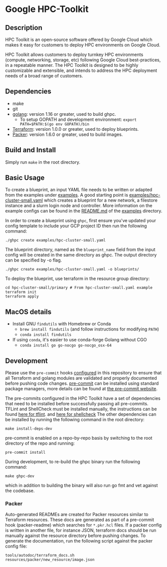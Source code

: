 # Google HPC-Toolkit

## Description

HPC Toolkit is an open-source software offered by Google Cloud which makes it
easy for customers to deploy HPC environments on Google Cloud.

HPC Toolkit allows customers to deploy turnkey HPC environments (compute,
networking, storage, etc) following Google Cloud best-practices, in a repeatable
manner. The HPC Toolkit is designed to be highly customizable and extensible,
and intends to address the HPC deployment needs of a broad range of customers.

## Dependencies

* make
* git
* [golang](https://golang.org/doc/install): version 1.16 or greater, used to
  build ghpc.
  * To setup GOPATH and development environment: `export PATH=$PATH:$(go env GOPATH)/bin`
* [Terraform](https://www.terraform.io/downloads.html): version 1.0.0 or
  greater, used to deploy blueprints.
* [Packer](https://www.packer.io/downloads): version 1.6.0 or greater, used to
  build images.

## Build and Install

Simply run `make` in the root directory.

## Basic Usage

To create a blueprint, an input YAML file needs to be written or adapted from
the examples under [examples](examples/). A good starting point is
[examples/hpc-cluster-small.yaml](examples/hpc-cluster-small.yaml) which creates
a blueprint for a new network, a filestore instance and a slurm login node and
controller. More information on the example configs can be found in the
[README.md](examples/README.md) of the [examples](examples/) directory.

In order to create a blueprint using `ghpc`, first ensure you've updated your
config template to include your GCP project ID then run the following command:

```shell
./ghpc create examples/hpc-cluster-small.yaml
```

The blueprint directory, named as the `blueprint_name` field from the input
config will be created in the same directory as ghpc. The output directory can
be specified by -o flag.

```shell
./ghpc create examples/hpc-cluster-small.yaml -o blueprints/
```

To deploy the blueprint, use terraform in the resource group directory:

```shell
cd hpc-cluster-small/primary # From hpc-cluster-small.yaml example
terraform init
terraform apply
```

## MacOS details

* Install GNU `findutils` with Homebrew or Conda
  * `brew install findutils` (and follow instructions for modifying `PATH`)
  * `conda install findutils`
* If using `conda`, it's easier to use conda-forge Golang without CGO
  * `conda install go go-nocgo go-nocgo_osx-64`

## Development

Please use the `pre-commit` hooks [configured](./.pre-commit-config.yaml) in
this repository to ensure that all Terraform and golang modules are validated
and properly documented before pushing code changes.
[pre-commit](https://pre-commit.com/) can be installed using standard package
managers, more details can be found at [the pre-commit website](https://pre-commit.com/).

The pre-commits configured in the HPC Toolkit have a set of
dependencies that need to be installed before successfully passing all
pre-commits. TFLint and ShellCheck must be installed manually, the instructions
can be found
[here for tflint](https://github.com/terraform-linters/tflint#installation).
and [here for shellcheck](https://github.com/koalaman/shellcheck#installing)
The other dependencies can be installed by running the following command in the
root directory:

```shell
make install-deps-dev
```

pre-commit is enabled on a repo-by-repo basis by switching to the root
directory of the repo and running:

```shell
pre-commit install
```

During development, to re-build the ghpc binary run the following command:

```shell
make ghpc-dev
```

which in addition to building the binary will also run go fmt and vet against
the codebase.

### Packer

Auto-generated READMEs are created for Packer resources similar to Terraform
resources. These docs are generated as part of a pre-commit hook (packer-readme)
which searches for `*.pkr.hcl` files. If a packer config is written in another
file, for instance JSON, terraform docs should be run manually against the
resource directory before pushing changes. To generate the documentation, run
the following script against the packer config file:

```shell
tools/autodoc/terraform_docs.sh resources/packer/new_resource/image.json
```
